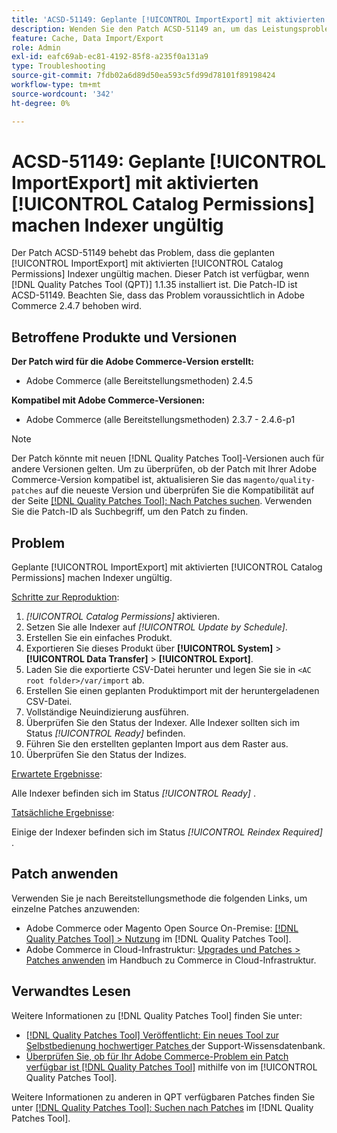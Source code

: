 ```yaml
---
title: 'ACSD-51149: Geplante [!UICONTROL ImportExport] mit aktivierten [!UICONTROL Catalog Permissions] machen Indexer ungültig'
description: Wenden Sie den Patch ACSD-51149 an, um das Leistungsproblem von Adobe Commerce zu beheben, bei dem die geplanten [!UICONTROL ImportExport] mit aktivierten [!UICONTROL Catalog Permissions] Indexer ungültig machen.
feature: Cache, Data Import/Export
role: Admin
exl-id: eafc69ab-ec81-4192-85f8-a235f0a131a9
type: Troubleshooting
source-git-commit: 7fdb02a6d89d50ea593c5fd99d78101f89198424
workflow-type: tm+mt
source-wordcount: '342'
ht-degree: 0%

---
```


# ACSD-51149: Geplante [!UICONTROL ImportExport] mit aktivierten [!UICONTROL Catalog Permissions] machen Indexer ungültig

Der Patch ACSD-51149 behebt das Problem, dass die geplanten [!UICONTROL ImportExport] mit aktivierten [!UICONTROL Catalog Permissions] Indexer ungültig machen. Dieser Patch ist verfügbar, wenn [!DNL Quality Patches Tool (QPT)] 1.1.35 installiert ist. Die Patch-ID ist ACSD-51149. Beachten Sie, dass das Problem voraussichtlich in Adobe Commerce 2.4.7 behoben wird.

## Betroffene Produkte und Versionen

**Der Patch wird für die Adobe Commerce-Version erstellt:**

* Adobe Commerce (alle Bereitstellungsmethoden) 2.4.5

**Kompatibel mit Adobe Commerce-Versionen:**

* Adobe Commerce (alle Bereitstellungsmethoden) 2.3.7 - 2.4.6-p1

>[!NOTE]
>
>Der Patch könnte mit neuen [!DNL Quality Patches Tool]-Versionen auch für andere Versionen gelten. Um zu überprüfen, ob der Patch mit Ihrer Adobe Commerce-Version kompatibel ist, aktualisieren Sie das `magento/quality-patches` auf die neueste Version und überprüfen Sie die Kompatibilität auf der Seite [[!DNL Quality Patches Tool]: Nach Patches suchen](https://experienceleague.adobe.com/tools/commerce-quality-patches/index.html?lang=de). Verwenden Sie die Patch-ID als Suchbegriff, um den Patch zu finden.

## Problem

Geplante [!UICONTROL ImportExport] mit aktivierten [!UICONTROL Catalog Permissions] machen Indexer ungültig.

<u>Schritte zur Reproduktion</u>:

1. *[!UICONTROL Catalog Permissions]* aktivieren.
1. Setzen Sie alle Indexer auf *[!UICONTROL Update by Schedule]*.
1. Erstellen Sie ein einfaches Produkt.
1. Exportieren Sie dieses Produkt über **[!UICONTROL System]** > **[!UICONTROL Data Transfer]** > **[!UICONTROL Export]**.
1. Laden Sie die exportierte CSV-Datei herunter und legen Sie sie in `<AC root folder>/var/import` ab.
1. Erstellen Sie einen geplanten Produktimport mit der heruntergeladenen CSV-Datei.
1. Vollständige Neuindizierung ausführen.
1. Überprüfen Sie den Status der Indexer. Alle Indexer sollten sich im Status *[!UICONTROL Ready]* befinden.
1. Führen Sie den erstellten geplanten Import aus dem Raster aus.
1. Überprüfen Sie den Status der Indizes.

<u>Erwartete Ergebnisse</u>:

Alle Indexer befinden sich im Status *[!UICONTROL Ready]* .

<u>Tatsächliche Ergebnisse</u>:

Einige der Indexer befinden sich im Status *[!UICONTROL Reindex Required]* .

## Patch anwenden

Verwenden Sie je nach Bereitstellungsmethode die folgenden Links, um einzelne Patches anzuwenden:

* Adobe Commerce oder Magento Open Source On-Premise: [[!DNL Quality Patches Tool] > Nutzung](/help/tools/quality-patches-tool/usage.md) im [!DNL Quality Patches Tool].
* Adobe Commerce in Cloud-Infrastruktur: [Upgrades und Patches > Patches anwenden](https://experienceleague.adobe.com/docs/commerce-cloud-service/user-guide/develop/upgrade/apply-patches.html?lang=de) im Handbuch zu Commerce in Cloud-Infrastruktur.

## Verwandtes Lesen

Weitere Informationen zu [!DNL Quality Patches Tool] finden Sie unter:

* [[!DNL Quality Patches Tool] Veröffentlicht: Ein neues Tool zur Selbstbedienung hochwertiger Patches ](https://experienceleague.adobe.com/de/docs/commerce-operations/tools/quality-patches-tool/quality-patches-tool-to-self-serve-quality-patches) der Support-Wissensdatenbank.
* [Überprüfen Sie, ob für Ihr Adobe Commerce-Problem ein Patch verfügbar ist [!DNL Quality Patches Tool]](/help/tools/quality-patches-tool/patches-available-in-qpt/check-patch-for-magento-issue-with-magento-quality-patches.md) mithilfe von im [!UICONTROL Quality Patches Tool].


Weitere Informationen zu anderen in QPT verfügbaren Patches finden Sie unter [[!DNL Quality Patches Tool]: Suchen nach Patches](https://experienceleague.adobe.com/tools/commerce-quality-patches/index.html?lang=de) im [!DNL Quality Patches Tool].
